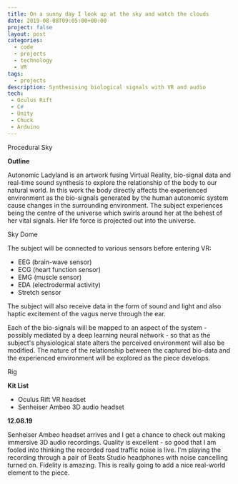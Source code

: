 ```yaml
---
title: On a sunny day I look up at the sky and watch the clouds
date: 2019-08-08T09:05:00+00:00
project: false
layout: post
categories:
  - code
  - projects
  - technology
  - VR
tags:
  - projects
description: Synthesising biological signals with VR and audio
tech:
 - Oculus Rift
 - C#
 - Unity
 - Chuck
 - Arduino
---
```


<div class="img_row">
	<img class="col three" src="{{ site.baseurl }}/images/autonomicladyland/ALSky.jpg" alt="" title="Procedural clouds"/>
</div>
<div class="col three caption">
	Procedural Sky
</div>

**Outline**

Autonomic Ladyland is an artwork fusing Virtual Reality, bio-signal data and real-time sound synthesis to explore the relationship of the body to our natural world. In this work the body directly affects the experienced environment as the bio-signals generated by the human autonomic system cause changes in the surrounding environment. The subject experiences being the centre of the universe which swirls around her at the behest of her vital signals. Her life force is projected out into the universe.

<div class="img_row">
	<img class="col two left" src="{{ site.baseurl }}/images/autonomicladyland/IMG-1826.JPG" alt="" title="Sky Dome"/>
</div>
<div class="caption_row">
    <div class="col one left caption">Sky Dome</div>
</div>

The subject will be connected to various sensors before entering VR:
-   EEG (brain-wave sensor)
-   ECG (heart function sensor)
-   EMG (muscle sensor)
-   EDA (electrodermal activity)
-   Stretch sensor

The subject will also receive data in the form of sound and light and also haptic excitement of the vagus nerve through the ear.

Each of the bio-signals will be mapped to an aspect of the system - possibly mediated by a deep learning neural network - so that as the subject's physiological state alters the perceived environment will also be modified. The nature of the relationship between the captured bio-data and the experienced environment will be explored as the piece develops.
 

<div class="img_row">
	<img class="col two left" src="{{ site.baseurl }}/images/autonomicladyland/IMG-1825.JPG" alt="" title="Rig"/>
</div>
<div class="caption_row">
    <div class="col one left caption">Rig</div>
</div>

**Kit List**

- Oculus Rift VR headset
- Senheiser Ambeo 3D audio headset

**12.08.19**

Senheiser Ambeo headset arrives and I get a chance to check out making immersive 3D audio recordings. Quality is excellent - so good that I am fooled into thinking the recorded road traffic noise is live. I'm playing the recording through a pair of Beats Studio headphones with noise cancelling turned on. Fidelity is amazing. This is really going to add a nice real-world element to the piece.